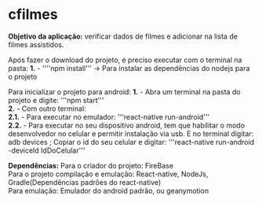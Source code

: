# cfilmes
**Objetivo da aplicação:** verificar dados de filmes e adicionar na lista de filmes assistidos.

Após fazer o download do projeto, é preciso executar com o terminal na pasta:
**1.** - ''''npm install''' -> Para instalar as dependências do nodejs para o projeto

Para inicializar o projeto para android:
**1.** - Abra um terminal na pasta do projeto e digite: '''npm start'''  
**2.** - Com outro terminal:  
**2.1.** - Para executar no emulador: '''react-native run-android'''  
**2.2.** - Para executar no seu dispositivo android, tem que habilitar o modo desenvolvedor no celular e permitir instalação via usb. E no terminal digitar: adb devices ; Copiar o id do seu celular e digitar: '''react-native run-android -deviceId IdDoCelular'''  

**Dependências:**
Para o criador do projeto: FireBase  
Para o projeto compilação e emulação: React-native, NodeJs, Gradle(Dependências padrões do react-native)  
Para emulação: Emulador do android padrão, ou geanymotion  